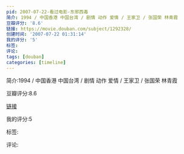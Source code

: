 ```yaml
---
pid: 2007-07-22-看过电影-东邪西毒
简介: 1994 / 中国香港 中国台湾 / 剧情 动作 爱情 / 王家卫 / 张国荣 林青霞
豆瓣评分: '8.6'
链接: https://movie.douban.com/subject/1292328/
创建时间: '2007-07-22 01:31:14'
我的评分: '5'
标签:
评论:
tags: [douban]
categories: [timeline]
---
```

简介:1994 / 中国香港 中国台湾 / 剧情 动作 爱情 / 王家卫 / 张国荣 林青霞

豆瓣评分:8.6

[链接](https://movie.douban.com/subject/1292328/)

我的评分:5

标签:

评论:

